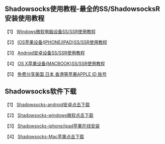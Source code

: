 ## Shadowsocks使用教程-最全的SS/ShadowsocksR安装使用教程

【1】 [Windows微软电脑设备SS/SSR使用教程](/微软/)

【2】 [IOS苹果设备(IPHONE/IPAD)SS/SSR使用教程](/ios/)

【3】 [Android安卓设备SS/SSR使用教程](/Android/)

【4】 [OS X苹果设备(MACBOOK)SS/SSR使用教程](/Mac/)

【5】 [免费分享美国 日本 香港等苹果APPLE ID 账号](/AppleID/)

## Shadowsocks软件下载

【1】 [Shadowsocks-android安卓点击下载](https://raw.githubusercontent.com/ss-ssr/download/master/shadowsocks-android.apk)

【2】 [Shadowsocks-windows微软点击下载](https://raw.githubusercontent.com/ss-ssr/download/master/shadowsocks-windows.zip)

【3】  [Shadowsocks-iphone/ipad苹果在线安装](https://ios.shadowrocket.org/)

【4】  [Shadowsocks-Mac苹果点击下载](https://raw.githubusercontent.com/ss-ssr/download/master/shadowsocks-mac.zip)

